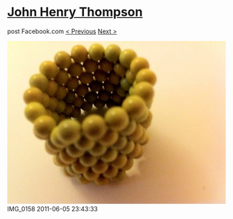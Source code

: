 # [John Henry Thompson](../README.md)
post Facebook.com
[< Previous](2011-06-05-4.md) [Next >](2011-06-05-6.md)

[![](../media/2011-06-05/Magnetic-Balls-IMG_0158.jpg)](../README.md)
IMG_0158
2011-06-05 23:43:33